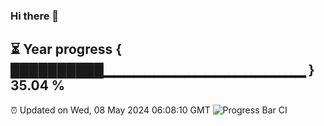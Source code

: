### Hi there 👋
⏳ Year progress { ██████████▁▁▁▁▁▁▁▁▁▁▁▁▁▁▁▁▁▁▁▁ } 35.04 %
---
⏰ Updated on Wed, 08 May 2024 06:08:10 GMT
![Progress Bar CI](https://github.com/Moyi321/Moyi321/workflows/Progress%20Bar%20CI/badge.svg)
